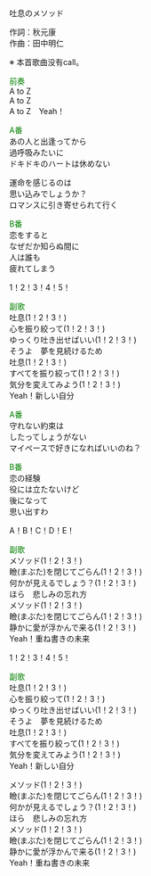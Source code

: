 吐息のメソッド  
  
作詞：秋元康  
作曲：田中明仁  
  
※ 本首歌曲没有call。   
  
<font color=green>前奏</font>  
A to Z  
A to Z  
A to Z　Yeah！  
  
<font color=green>A番</font>  
あの人と出逢ってから  
過呼吸みたいに  
ドキドキのハートは休めない  
  
運命を感じるのは  
思い込みでしょうか？   
ロマンスに引き寄せられて行く  
  
<font color=green>B番</font>  
恋をすると  
なぜだか知らぬ間に  
人は誰も  
疲れてしまう  
  
1！2！3！4！5！  
  
<font color=green>副歌</font>  
吐息(1！2！3！)  
心を振り絞って(1！2！3！)  
ゆっくり吐き出せばいい(1！2！3！)  
そうよ　夢を見続けるため  
吐息(1！2！3！)  
すべてを振り絞って(1！2！3！)  
気分を変えてみよう(1！2！3！)  
Yeah！新しい自分  
  
<font color=green>A番</font>  
守れない約束は  
したってしょうがない   
マイペースで好きになればいいのね？   
  
<font color=green>B番</font>  
恋の経験  
役には立たないけど  
後になって  
思い出すわ  
  
A！B！C！D！E！  
  
<font color=green>副歌</font>  
メソッド(1！2！3！)  
瞼(まぶた)を閉じてごらん(1！2！3！)  
何かが見えるでしょう？(1！2！3！)  
ほら　悲しみの忘れ方  
メソッド(1！2！3！)  
瞼(まぶた)を閉じてごらん(1！2！3！)  
静かに愛が浮かんで来る(1！2！3！)  
Yeah！重ね書きの未来  
  
1！2！3！4！5！  
  
<font color=green>副歌</font>  
吐息(1！2！3！)  
心を振り絞って(1！2！3！)  
ゆっくり吐き出せばいい(1！2！3！)  
そうよ　夢を見続けるため  
吐息(1！2！3！)  
すべてを振り絞って(1！2！3！)  
気分を変えてみよう(1！2！3！)  
Yeah！新しい自分  
  
メソッド(1！2！3！)  
瞼(まぶた)を閉じてごらん(1！2！3！)  
何かが見えるでしょう？(1！2！3！)  
ほら　悲しみの忘れ方  
メソッド(1！2！3！)  
瞼(まぶた)を閉じてごらん(1！2！3！)  
静かに愛が浮かんで来る(1！2！3！)  
Yeah！重ね書きの未来  
